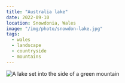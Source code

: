 ```yaml
---
title: "Australia lake"
date: 2022-09-10
location: Snowdonia, Wales
image: "/img/photo/snowdon-lake.jpg"
tags:
  - wales
  - landscape
  - countryside
  - mountains
---
```


![A lake set into the side of a green mountain](/img/photo/snowdon-lake.jpg)
